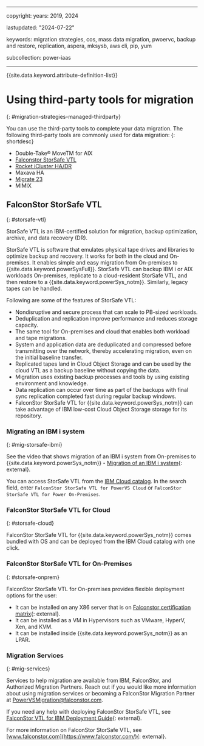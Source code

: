 ﻿---

copyright:
  years: 2019, 2024

lastupdated: "2024-07-22"

keywords: migration strategies, cos, mass data migration, pwoervc, backup and restore, replication, aspera, mksysb, aws cli, pip, yum

subcollection: power-iaas

---

{{site.data.keyword.attribute-definition-list}}

# Using third-party tools for migration
{: #migration-strategies-managed-thirdparty}




You can use the third-party tools to complete your data migration. The following third-party tools are commonly used for data migration:
{: shortdesc}

- Double-Take® MoveTM for AIX
- [Falconstor StorSafe VTL](https://cloud.ibm.com/catalog/content/vtltile-tags-v10.03-01-f1e88e51-7e3d-4fbc-a7ed-3ab9adb2afea-global)
- [Rocket iCluster HA/DR](https://cloud.ibm.com/catalog/content/poc-iClusterNew-df2ab864-0eb4-4645-8c08-f08e008e66bd-global)
- Maxava HA
- [Migrate 23](https://cloud.ibm.com/catalog/services/bus4i-system-copy---migrate-23-for-power-i)
- MIMIX

## FalconStor StorSafe VTL
{: #storsafe-vtl}

StorSafe VTL is an IBM-certified solution for migration, backup optimization, archive, and data recovery (DR).

StorSafe VTL is software that emulates physical tape drives and libraries to optimize backup and recovery. It works for both in the cloud and On-premises. It enables simple and easy migration from On-premises to {{site.data.keyword.powerSysFull}}. StorSafe VTL can backup IBM i or AIX workloads On-premises, replicate to a cloud-resident StorSafe VTL, and then restore to a {{site.data.keyword.powerSys_notm}}. Similarly, legacy tapes can be handled.

Following are some of the features of StorSafe VTL:
- Nondisruptive and secure process that can scale to PB-sized workloads.
- Deduplication and replication improve performance and reduces storage capacity.
- The same tool for On-premises and cloud that enables both workload and tape migrations.
- System and application data are deduplicated and compressed before transmitting over the network, thereby accelerating migration, even on the initial baseline transfer.
- Replicated tapes land in Cloud Object Storage and can be used by the cloud VTL as a backup baseline without copying the data.
- Migration uses existing backup processes and tools by using existing environment and knowledge.
- Data replication can occur over time as part of the backups with final sync replication completed fast during regular backup windows.
- FalconStor StorSafe VTL for {{site.data.keyword.powerSys_notm}} can take advantage of IBM low-cost Cloud Object Storage storage for its repository.

### Migrating an IBM i system
{: #mig-storsafe-ibmi}

See the video that shows migration of an IBM i system from On-premises to {{site.data.keyword.powerSys_notm}} - [Migration of an IBM i system](https://www.youtube.com/watch?v=E9_B5n3FYOM){: external}.



You can access StorSafe VTL from the [IBM Cloud catalog](https://cloud.ibm.com/catalog). In the search field, enter `FalconStor StorSafe VTL for PowerVS Cloud` or `FalconStor StorSafe VTL for Power On-Premises`.

### FalconStor StorSafe VTL for Cloud
{: #storsafe-cloud}

FalconStor StorSafe VTL for {{site.data.keyword.powerSys_notm}} comes bundled with OS and can be deployed from the IBM Cloud catalog with one click.

### FalconStor StorSafe VTL for On-Premises
{: #storsafe-onprem}

FalconStor StorSafe VTL for On-premises provides flexible deployment options for the user:
-	It can be installed on any X86 server that is on [Falconstor certification matrix](https://www.falconstor.com/support/certification-matrix/server-hardware/){: external}.
-	It can be installed as a VM in Hypervisors such as VMware, HyperV, Xen, and KVM.
-	It can be installed inside {{site.data.keyword.powerSys_notm}} as an LPAR.

### Migration Services
{: #mig-services}

Services to help migration are available from IBM, FalconStor, and Authorized Migration Partners. Reach out if you would like more information about using migration services or becoming a FalconStor Migration Partner at [PowerVSMigration@falconstor.com](mailto:PowerVSMigration@falconstor.com).

If you need any help with deploying FalconStor StorSafe VTL, see [FalconStor VTL for IBM Deployment Guide](https://falconstor-download.s3.us-east.cloud-object-storage.appdomain.cloud/FalconStor%20VTL%20for%20IBM%20Deployment%20Guide.pdf){: external}.

For more information on FalconStor StorSafe VTL, see [www.falconstor.com](https://www.falconstor.com/){: external}.
